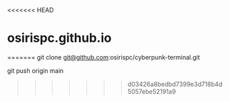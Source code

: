 <<<<<<< HEAD
# osirispc.github.io
=======
git clone git@github.com:osirispc/cyberpunk-terminal.git

git push origin main
>>>>>>> d03426a8bedbd7399e3d718b4d5057ebe52191a9
